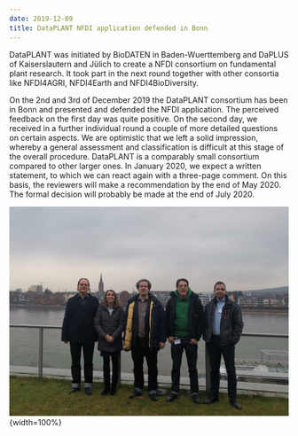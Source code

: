 ```yaml
---
date: 2019-12-09
title: DataPLANT NFDI application defended in Bonn
---
```


DataPLANT was initiated by BioDATEN in Baden-Wuerttemberg and DaPLUS of  Kaiserslautern and Jülich to create a NFDI consortium on fundamental plant  research. It took part in the next round together with other consortia like  NFDI4AGRI, NFDI4Earth and NFDI4BioDiversity.

On the 2nd and 3rd of December 2019 the DataPLANT consortium has been in Bonn and presented and defended the NFDI application. The perceived feedback on the first day was quite positive. On the second day, we received in a further individual round a couple of more detailed questions on certain aspects. We are optimistic that we left a solid impression, whereby a general assessment and classification is difficult at this stage of the overall procedure. DataPLANT is a comparably small consortium compared to other larger ones. In January 2020, we expect a written statement, to which we can react again with a three-page comment. On this basis, the reviewers will make a recommendation by the end of May 2020. The formal decision will probably be made at the end of July 2020. 

![DataPLANT team in Bonn](../../images/News-Items/2019-12-09.jpg "DataPLANT team in Bonn"){width=100%}